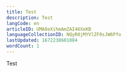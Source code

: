 ```yaml
---
title: Test 
description: Test
langCode: en
articleID: UMA8eXihmAmZAI46XeKB
languageCollectionID: NQyR0jMYVlZF0sJW6Pfo
lastUpdated: 1672238601084
wordCount: 1
---
```


Test